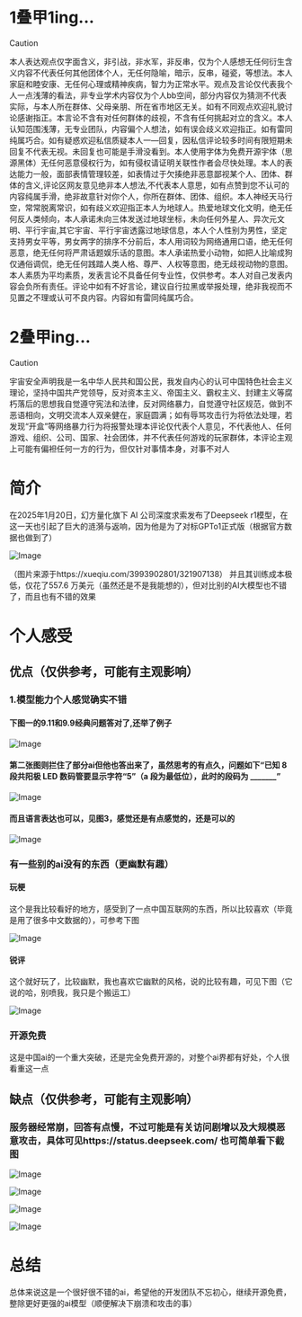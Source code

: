# 1叠甲1ing...
> [!CAUTION]
> 本人表达观点仅字面含义，非引战，非水军，非反串，仅为个人感想无任何衍生含义内容不代表任何其他团体个人，无任何隐喻，暗示，反串，碰瓷，等想法。本人家庭和睦安康、无任何心理或精神疾病，智力为正常水平。观点及言论仅代表我个人一点浅薄的看法，非专业学术内容仅为个人bb空间，部分内容仅为猜测不代表实际，与本人所在群体、父母亲朋、所在省市地区无关。如有不同观点欢迎礼貌讨论感谢指正。本言论不含有对任何群体的歧视，不含有任何挑起对立的含义。本人认知范围浅薄，无专业团队，内容偏个人想法，如有误会歧义欢迎指正。如有雷同纯属巧合。如有疑惑欢迎私信质疑本人一—回复，因私信评论较多时间有限短期未回复不代表无视。未回复也可能是手滑没看到。本人使用字体为免费开源宇体（思源黑体）无任何恶意侵权行为，如有侵权请证明关联性作者会尽快处理。本人的表达能力一般，面部表情管理较差，如表情过于欠揍绝非恶意鄙视某个人、团体、群体的含义,评论区网友意见绝非本人想法,不代表本人意思，如有点赞到您不认可的内容纯属手滑，绝非故意针对你个人，你所在群体、团体、组织。本人神经天马行空，常常脱离常识，如有歧义欢迎指正本人为地球人。热爱地球文化文明，绝无任何反人类倾向，本人承诺未向三体发送过地球坐标，未向任何外星人、异次元文明、平行宇宙,其它宇宙、平行宇宙透露过地球信息，本人个人性别为男性，坚定支持男女平等，男女两字的排序不分前后，本人用词较为网络通用口语，绝无任何恶意，绝无任何将严肃话题娱乐话的意图。本人承诺热爱小动物，如把人比喻成狗仅通俗调侃，绝无任何践踏人类人格、尊严、人权等意图，绝无歧视动物的意图。本人素质为平均素质，发表言论不具备任何专业性，仅供参考。本人对自己发表内容会负所有责任。评论中如有不好言论，建议自行拉黑或举报处理，绝非我视而不见置之不理或认可不良内容。内容如有雷同纯属巧合。
# 2叠甲ing...
> [!CAUTION]
> 宇宙安全声明我是一名中华人民共和国公民，我发自内心的认可中国特色社会主义理论，坚持中国共产党领导，反对资本主义、帝国主义、霸权主义、封建主义等腐朽落后的思想我自觉遵守宪法和法律，反对网络暴力，自觉遵守社区规范，做到不恶语相向，文明交流本人双亲健在，家庭圆满；如有辱骂攻击行为将依法处理，若发现“开盒”等网络暴力行为将报警处理本评论仅代表个人意见，不代表他人、任何游戏、组织、公司、国家、社会团体，并不代表任何游戏的玩家群体，本评论主观上可能有偏袒任何一方的行为，但仅针对事情本身，对事不对人

# 简介
在2025年1月20日，幻方量化旗下 AI 公司深度求索发布了Deepseek r1模型，在这一天也引起了巨大的涟漪与返响，因为他是为了对标GPTo1正式版（根据官方数据也做到了）

![Image](https://github.com/user-attachments/assets/b4e05d7c-96df-4240-96ca-e6ba2447e8c6)

（图片来源于https://xueqiu.com/3993902801/321907138）  并且其训练成本极低，仅花了557.6 万美元（虽然还是不是我能想的），但对比别的AI大模型也不错了，而且也有不错的效果
# 个人感受
## 优点（仅供参考，可能有主观影响）
### 1.模型能力个人感觉确实不错
#### 下图一的9.11和9.9经典问题答对了,还举了例子
![Image](https://github.com/user-attachments/assets/a37e8b38-f800-4504-95d6-6c5b257b086f)
#### 第二张图则拦住了部分ai但他也答出来了，虽然思考的有点久，问题如下“已知 8 段共阳极 LED 数码管要显示字符“5”（a 段为最低位），此时的段码为 _______”
![Image](https://github.com/user-attachments/assets/09eeb3fa-ee45-41e3-9dc5-bd5eac261bf5)
#### 而且语言表达也可以，见图3，感觉还是有点感觉的，还是可以的
![Image](https://github.com/user-attachments/assets/e29e5ec1-703c-4554-b337-e652122f8c98)
### 有一些别的ai没有的东西（更幽默有趣）
#### 玩梗
这个是我比较看好的地方，感受到了一点中国互联网的东西，所以比较喜欢（毕竟是用了很多中文数据的），可参考下图

![Image](https://github.com/user-attachments/assets/11d2a01d-269a-419a-8e4f-bbfa421688ce)
#### 锐评
这个就好玩了，比较幽默，我也喜欢它幽默的风格，说的比较有趣，可见下图（它说的哈，别喷我，我只是个搬运工）

![Image](https://github.com/user-attachments/assets/221c0941-e93b-45ad-8c6f-f86b7e18ea47)
### 开源免费
这是中国ai的一个重大突破，还是完全免费开源的，对整个ai界都有好处，个人很看重这一点
## 缺点（仅供参考，可能有主观影响）
### 服务器经常崩，回答有点慢，不过可能是有关访问剧增以及大规模恶意攻击，具体可见https://status.deepseek.com/  也可简单看下截图

![Image](https://github.com/user-attachments/assets/1fcde7e2-79bb-48d7-bc13-9160d0c7df70)

![Image](https://github.com/user-attachments/assets/b5568e40-4bf9-4ff1-8614-05bf26c29dc3)

![Image](https://github.com/user-attachments/assets/61acf0d5-1053-40a3-9d28-5570af21726c)

![Image](https://github.com/user-attachments/assets/667d3ad8-32b9-435c-b50e-2c57381c4728)

# 总结
总体来说这是一个很好很不错的ai，希望他的开发团队不忘初心，继续开源免费，整除更好更强的ai模型（顺便解决下崩溃和攻击的事）
